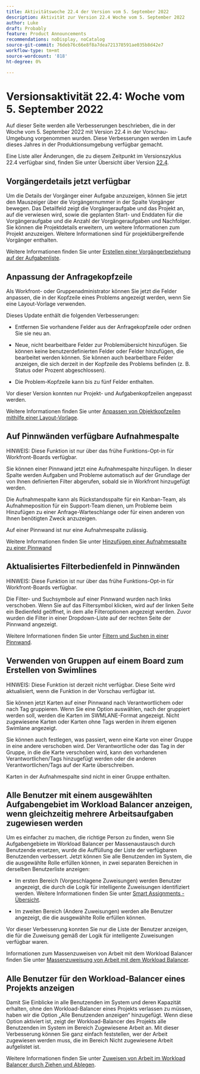 ```yaml
---
title: Aktivitätswoche 22.4 der Version vom 5. September 2022
description: Aktivität zur Version 22.4 Woche vom 5. September 2022
author: Luke
draft: Probably
feature: Product Announcements
recommendations: noDisplay, noCatalog
source-git-commit: 76deb76c66e8f8a7dea721378591ae035b8d42e7
workflow-type: tm+mt
source-wordcount: '818'
ht-degree: 0%

---
```



# Versionsaktivität 22.4: Woche vom 5. September 2022

Auf dieser Seite werden alle Verbesserungen beschrieben, die in der Woche vom 5. September 2022 mit Version 22.4 in der Vorschau-Umgebung vorgenommen wurden. Diese Verbesserungen werden im Laufe dieses Jahres in der Produktionsumgebung verfügbar gemacht.

Eine Liste aller Änderungen, die zu diesem Zeitpunkt im Versionszyklus 22.4 verfügbar sind, finden Sie unter Übersicht über Version [22.4](/help/quicksilver/product-announcements/product-releases/22.4-release-activity/22-4-release-overview.md).

## Vorgängerdetails jetzt verfügbar

Um die Details der Vorgänger einer Aufgabe anzuzeigen, können Sie jetzt den Mauszeiger über die Vorgängernummer in der Spalte Vorgänger bewegen. Das Detailfeld zeigt die Vorgängeraufgabe und das Projekt an, auf die verwiesen wird, sowie die geplanten Start- und Enddaten für die Vorgängeraufgabe und die Anzahl der Vorgängeraufgaben und Nachfolger. Sie können die Projektdetails erweitern, um weitere Informationen zum Projekt anzuzeigen. Weitere Informationen sind für projektübergreifende Vorgänger enthalten.

Weitere Informationen finden Sie unter [Erstellen einer Vorgängerbeziehung auf der Aufgabenliste](/help/quicksilver/manage-work/tasks/use-prdcssrs/create-predecessors-on-task-list.md).

## Anpassung der Anfragekopfzeile

Als Workfront- oder Gruppenadministrator können Sie jetzt die Felder anpassen, die in der Kopfzeile eines Problems angezeigt werden, wenn Sie eine Layout-Vorlage verwenden.

Dieses Update enthält die folgenden Verbesserungen:

* Entfernen Sie vorhandene Felder aus der Anfragekopfzeile oder ordnen Sie sie neu an.

* Neue, nicht bearbeitbare Felder zur Problemübersicht hinzufügen. Sie können keine benutzerdefinierten Felder oder Felder hinzufügen, die bearbeitet werden können. Sie können auch bearbeitbare Felder anzeigen, die sich derzeit in der Kopfzeile des Problems befinden (z. B. Status oder Prozent abgeschlossen).

* Die Problem-Kopfzeile kann bis zu fünf Felder enthalten.

Vor dieser Version konnten nur Projekt- und Aufgabenkopfzeilen angepasst werden.

Weitere Informationen finden Sie unter [Anpassen von Objektkopfzeilen mithilfe einer Layout-Vorlage](/help/quicksilver/administration-and-setup/customize-workfront/use-layout-templates/customize-object-headers.md).

## Auf Pinnwänden verfügbare Aufnahmespalte

HINWEIS: Diese Funktion ist nur über das frühe Funktions-Opt-in für Workfront-Boards verfügbar.

Sie können einer Pinnwand jetzt eine Aufnahmespalte hinzufügen. In dieser Spalte werden Aufgaben und Probleme automatisch auf der Grundlage der von Ihnen definierten Filter abgerufen, sobald sie in Workfront hinzugefügt werden.

Die Aufnahmespalte kann als Rückstandsspalte für ein Kanban-Team, als Aufnahmeposition für ein Support-Team dienen, um Probleme beim Hinzufügen zu einer Anfrage-Warteschlange oder für einen anderen von Ihnen benötigten Zweck anzuzeigen.

Auf einer Pinnwand ist nur eine Aufnahmespalte zulässig.

Weitere Informationen finden Sie unter [Hinzufügen einer Aufnahmespalte zu einer Pinnwand](/help/quicksilver/agile/use-boards-agile-planning-tools/add-intake-column-to-board.md)

## Aktualisiertes Filterbedienfeld in Pinnwänden

HINWEIS: Diese Funktion ist nur über das frühe Funktions-Opt-in für Workfront-Boards verfügbar.

Die Filter- und Suchsymbole auf einer Pinnwand wurden nach links verschoben. Wenn Sie auf das Filtersymbol klicken, wird auf der linken Seite ein Bedienfeld geöffnet, in dem alle Filteroptionen angezeigt werden. Zuvor wurden die Filter in einer Dropdown-Liste auf der rechten Seite der Pinnwand angezeigt.

Weitere Informationen finden Sie unter [Filtern und Suchen in einer Pinnwand](/help/quicksilver/agile/get-started-with-boards/filter-search-in-board.md).

## Verwenden von Gruppen auf einem Board zum Erstellen von Swimlines

HINWEIS: Diese Funktion ist derzeit nicht verfügbar. Diese Seite wird aktualisiert, wenn die Funktion in der Vorschau verfügbar ist.

Sie können jetzt Karten auf einer Pinnwand nach Verantwortlichem oder nach Tag gruppieren. Wenn Sie eine Option auswählen, nach der gruppiert werden soll, werden die Karten im SWMLANE-Format angezeigt. Nicht zugewiesene Karten oder Karten ohne Tags werden in ihrem eigenen Swimlane angezeigt.

Sie können auch festlegen, was passiert, wenn eine Karte von einer Gruppe in eine andere verschoben wird. Der Verantwortliche oder das Tag in der Gruppe, in die die Karte verschoben wird, kann den vorhandenen Verantwortlichen/Tags hinzugefügt werden oder die anderen Verantwortlichen/Tags auf der Karte überschreiben.

Karten in der Aufnahmespalte sind nicht in einer Gruppe enthalten.

## Alle Benutzer mit einem ausgewählten Aufgabengebiet im Workload Balancer anzeigen, wenn gleichzeitig mehrere Arbeitsaufgaben zugewiesen werden

Um es einfacher zu machen, die richtige Person zu finden, wenn Sie Aufgabengebiete im Workload Balancer per Massenaustausch durch Benutzende ersetzen, wurde die Auffüllung der Liste der verfügbaren Benutzenden verbessert. Jetzt können Sie alle Benutzenden im System, die die ausgewählte Rolle erfüllen können, in zwei separaten Bereichen in derselben Benutzerliste anzeigen:

* Im ersten Bereich (Vorgeschlagene Zuweisungen) werden Benutzer angezeigt, die durch die Logik für intelligente Zuweisungen identifiziert werden. Weitere Informationen finden Sie unter [Smart Assignments - Übersicht](/help/quicksilver/manage-work/tasks/assign-tasks/smart-assignments.md).

* Im zweiten Bereich (Andere Zuweisungen) werden alle Benutzer angezeigt, die die ausgewählte Rolle erfüllen können.

Vor dieser Verbesserung konnten Sie nur die Liste der Benutzer anzeigen, die für die Zuweisung gemäß der Logik für intelligente Zuweisungen verfügbar waren.

Informationen zum Massenzuweisen von Arbeit mit dem Workload Balancer finden Sie unter [Massenzuweisung von Arbeit mit dem Workload Balancer](/help/quicksilver/resource-mgmt/workload-balancer/assign-work-in-workload-balancer-in-bulk.md).

## Alle Benutzer für den Workload-Balancer eines Projekts anzeigen

Damit Sie Einblicke in alle Benutzenden im System und deren Kapazität erhalten, ohne den Workload-Balancer eines Projekts verlassen zu müssen, haben wir die Option „Alle Benutzenden anzeigen“ hinzugefügt. Wenn diese Option aktiviert ist, zeigt der Workload-Balancer des Projekts alle Benutzenden im System im Bereich Zugewiesene Arbeit an. Mit dieser Verbesserung können Sie ganz einfach feststellen, wer der Arbeit zugewiesen werden muss, die im Bereich Nicht zugewiesene Arbeit aufgelistet ist.

Weitere Informationen finden Sie unter [Zuweisen von Arbeit im Workload Balancer durch Ziehen und Ablegen](/help/quicksilver/resource-mgmt/workload-balancer/assign-work-in-workload-balancer-by-drag-and-drop.md).

